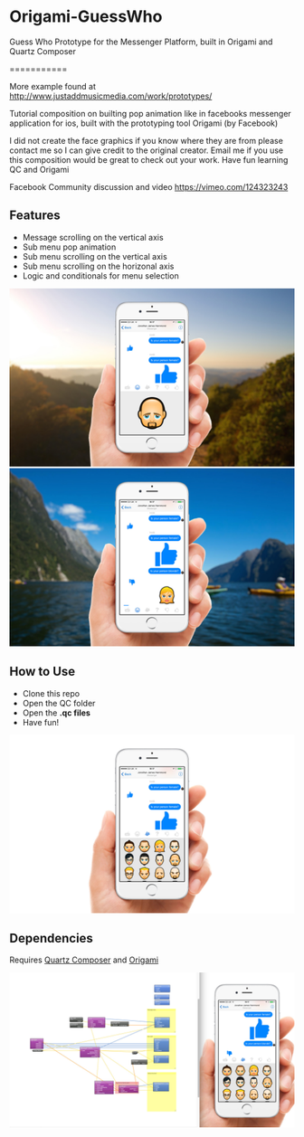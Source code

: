 # Origami-GuessWho
Guess Who Prototype for the Messenger Platform, built in Origami and Quartz Composer

===========

More example found at http://www.justaddmusicmedia.com/work/prototypes/

Tutorial composition on builting pop animation like in facebooks messenger application for ios, built with the prototyping tool Origami (by Facebook)

I did not create the face graphics if you know where they are from please contact me so I can give credit to the original creator.
Email me if you use this composition would be great to check out your work. Have fun learning QC and Origami

Facebook Community discussion and video
https://vimeo.com/124323243

## Features
- Message scrolling on the vertical axis
- Sub menu pop animation
- Sub menu scrolling on the vertical axis
- Sub menu scrolling on the horizonal axis
- Logic and conditionals for menu selection

![iPhone 6 Screenshot](./screenshots/iphone6Background0.jpg "iPhone 6 Screenshot")
![iPhone 6 with background Screenshot](./screenshots/iphone6Background1.jpg "iPhone 6 with background Screenshot")

## How to Use
- Clone this repo
- Open the QC folder
- Open the **.qc files**
- Have fun!

![iPhone 6 Multiface Screenshot](./screenshots/iphone6Multiface.jpg "iPhone 6 Multiface Screenshot")

## Dependencies
Requires [Quartz Composer](https://developer.apple.com/downloads/download.action?path=Developer_Tools%2Fgraphics_tools_for_xcode__xcode_6.1%2Fgraphicstools_for_xcode_6.1.dmg "Quartz Composer") and [Origami](http://facebook.github.io/origami/download/ "Origami") 

![code and viewer Screenshot](./screenshots/codeviewershot.jpg "code and viewer Screenshot")
